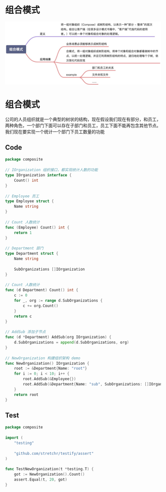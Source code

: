 # 组合模式



![](https://raw.githubusercontent.com/yzj0911/my_logs/main/content/images/组合模式.jpeg)

# 组合模式
公司的人员组织就是一个典型的树状的结构，现在假设我们现在有部分，和员工，两种角色，一个部门下面可以存在子部门和员工，员工下面不能再包含其他节点。
我们现在要实现一个统计一个部门下员工数量的功能

## Code
```go
package composite

// IOrganization 组织接口，都实现统计人数的功能
type IOrganization interface {
	Count() int
}

// Employee 员工
type Employee struct {
	Name string
}

// Count 人数统计
func (Employee) Count() int {
	return 1
}

// Department 部门
type Department struct {
	Name string

	SubOrganizations []IOrganization
}

// Count 人数统计
func (d Department) Count() int {
	c := 0
	for _, org := range d.SubOrganizations {
		c += org.Count()
	}
	return c
}

// AddSub 添加子节点
func (d *Department) AddSub(org IOrganization) {
	d.SubOrganizations = append(d.SubOrganizations, org)
}

// NewOrganization 构建组织架构 demo
func NewOrganization() IOrganization {
	root := &Department{Name: "root"}
	for i := 0; i < 10; i++ {
		root.AddSub(&Employee{})
		root.AddSub(&Department{Name: "sub", SubOrganizations: []IOrganization{&Employee{}}})
	}
	return root
}
```

## Test

```go 
package composite

import (
	"testing"

	"github.com/stretchr/testify/assert"
)

func TestNewOrganization(t *testing.T) {
	got := NewOrganization().Count()
	assert.Equal(t, 20, got)
}
```



